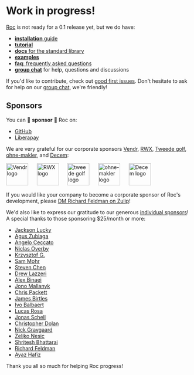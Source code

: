# Work in progress!

[Roc](https://www.roc-lang.org) is not ready for a 0.1 release yet, but we do have:

- [**installation** guide](https://github.com/roc-lang/roc/tree/main/getting_started)
- [**tutorial**](https://roc-lang.org/tutorial)
- [**docs** for the standard library](https://www.roc-lang.org/builtins)
- [**examples**](https://www.roc-lang.org/examples)
- [**faq**: frequently asked questions](https://github.com/roc-lang/roc/blob/main/www/content/faq.md)
- [**group chat**](https://roc.zulipchat.com) for help, questions and discussions

If you'd like to contribute, check out [good first issues](https://github.com/roc-lang/roc/issues?q=is%3Aopen+is%3Aissue+label%3A%22good+first+issue%22). Don't hesitate to ask for help on our [group chat](https://roc.zulipchat.com), we're friendly!

## Sponsors

You can 💜 **sponsor** 💜 Roc on:

- [GitHub](https://github.com/sponsors/roc-lang)
- [Liberapay](https://liberapay.com/roc_lang)

We are very grateful for our corporate sponsors [Vendr](https://www.vendr.com/), [RWX](https://www.rwx.com), [Tweede golf](https://tweedegolf.nl/en), [ohne-makler](https://www.ohne-makler.net), and [Decem](https://www.decem.com.au):

[<img src="https://user-images.githubusercontent.com/1094080/223597445-81755626-a080-4299-a38c-3c92e7548489.png" height="60" alt="Vendr logo"/>](https://www.vendr.com)
&nbsp;&nbsp;&nbsp;&nbsp;
[<img src="https://github.com/roc-lang/roc/assets/1094080/82c0868e-d23f-42a0-ac2d-c6e6b2e16575" height="60" alt="RWX logo"/>](https://www.rwx.com)
&nbsp;&nbsp;&nbsp;&nbsp;
[<img src="https://user-images.githubusercontent.com/1094080/183123052-856815b1-8cc9-410a-83b0-589f03613188.svg" height="60" alt="tweede golf logo"/>](https://tweedegolf.nl/en)
&nbsp;&nbsp;&nbsp;&nbsp;
[<img src="https://www.ohne-makler.net/static/img/brand/logo.svg" height="60" alt="ohne-makler logo"/>](https://www.ohne-makler.net)
&nbsp;&nbsp;&nbsp;&nbsp;
[<img src="https://github.com/roc-lang/roc/assets/1094080/fd2a759c-7f6d-4f57-9eca-9601deba87b6" height="60" alt="Decem logo"/>](https://www.decem.com.au)

If you would like your company to become a corporate sponsor of Roc's development, please [DM Richard Feldman on Zulip](https://roc.zulipchat.com/#narrow/pm-with/281383-user281383)!

We'd also like to express our gratitude to our generous [individual sponsors](https://github.com/sponsors/roc-lang/)! A special thanks to those sponsoring $25/month or more:

- [Jackson Lucky](https://github.com/jluckyiv)
- [Agus Zubiaga](https://github.com/agu-z)
- [Angelo Ceccato](https://github.com/AngeloChecked)
- [Niclas Overby](https://github.com/noverby)
- [Krzysztof G.](https://github.com/krzysztofgb)
- [Sam Mohr](https://github.com/smores56)
- [Steven Chen](https://github.com/megakilo)
- [Drew Lazzeri](https://github.com/asteroidb612)
- [Alex Binaei](https://github.com/mrmizz)
- [Jono Mallanyk](https://github.com/jonomallanyk)
- [Chris Packett](https://github.com/chris-packett)
- [James Birtles](https://github.com/jamesbirtles)
- [Ivo Balbaert](https://github.com/Ivo-Balbaert)
- [Lucas Rosa](https://github.com/rvcas)
- [Jonas Schell](https://github.com/Ocupe)
- [Christopher Dolan](https://github.com/cdolan)
- [Nick Gravgaard](https://github.com/nick-gravgaard)
- [Zeljko Nesic](https://github.com/popara)
- [Shritesh Bhattarai](https://github.com/shritesh)
- [Richard Feldman](https://github.com/rtfeldman)
- [Ayaz Hafiz](https://github.com/ayazhafiz)

Thank you all so much for helping Roc progress!
